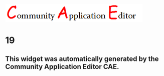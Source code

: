 ![CAE](https://github.com/PhilCAEOrg/frontendComponent-19/blob/gh-pages/img/logo.png)  

19
===================


This widget was automatically generated by the Community Application Editor CAE.  
---------------
